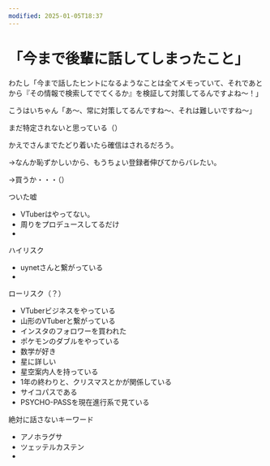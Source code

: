 ```yaml
---
modified: 2025-01-05T18:37
---
```

# 「今まで後輩に話してしまったこと」

わたし「今まで話したヒントになるようなことは全てメモっていて、それであとから『その情報で検索してでてくるか』を検証して対策してるんですよね～！」

こうはいちゃん「あ～、常に対策してるんですね～、それは難しいですね～」

まだ特定されないと思っている（）

かえでさんまでたどり着いたら確信はされるだろう。

→なんか恥ずかしいから、もうちょい登録者伸びてからバレたい。

→買うか・・・（）

ついた嘘

- VTuberはやってない。  
- 周りをプロデュースしてるだけ  
-  

ハイリスク

- uynetさんと繋がっている  
-  

ローリスク（？）

- VTuberビジネスをやっている  
- 山形のVTuberと繋がっている  
- インスタのフォロワーを買われた  
- ポケモンのダブルをやっている  
- 数学が好き  
- 星に詳しい  
- 星空案内人を持っている  
- 1年の終わりと、クリスマスとかが関係している  
- サイコパスである  
- PSYCHO-PASSを現在進行系で見ている  

絶対に話さないキーワード

- アノホラグサ  
- ツェッテルカステン  
-